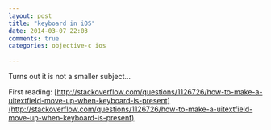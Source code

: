 ```yaml
---
layout: post
title: "keyboard in iOS"
date: 2014-03-07 22:03
comments: true
categories: objective-c ios
 
---
```


Turns out it is not a smaller subject...

First reading: [http://stackoverflow.com/questions/1126726/how-to-make-a-uitextfield-move-up-when-keyboard-is-present](http://stackoverflow.com/questions/1126726/how-to-make-a-uitextfield-move-up-when-keyboard-is-present)
